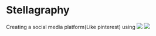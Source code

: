 ﻿# Stellagraphy
Creating a social media platform(Like pinterest) using 
<img src="https://img.shields.io/badge/Django-092E20?style=for-the-badge&logo=Django&logoColor=white"> <img src="https://img.shields.io/badge/Docker-2496ED?style=for-the-badge&logo=Docker&logoColor=white">

